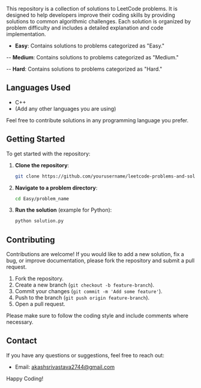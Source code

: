 This repository is a collection of solutions to LeetCode problems. It is designed to help developers improve their coding skills by providing solutions to common algorithmic challenges. Each solution is organized by problem difficulty and includes a detailed explanation and code implementation.

- **Easy**: Contains solutions to problems categorized as "Easy."

-- **Medium**: Contains solutions to problems categorized as "Medium."

-- **Hard**: Contains solutions to problems categorized as "Hard."
## Languages Used

- C++
- (Add any other languages you are using)

Feel free to contribute solutions in any programming language you prefer.

## Getting Started

To get started with the repository:

1. **Clone the repository**: 
    ```bash
    git clone https://github.com/yourusername/leetcode-problems-and-solutions.git
    ```

2. **Navigate to a problem directory**:
    ```bash
    cd Easy/problem_name
    ```

3. **Run the solution** (example for Python):
    ```bash
    python solution.py
    ```

## Contributing

Contributions are welcome! If you would like to add a new solution, fix a bug, or improve documentation, please fork the repository and submit a pull request.

1. Fork the repository.
2. Create a new branch (`git checkout -b feature-branch`).
3. Commit your changes (`git commit -m 'Add some feature'`).
4. Push to the branch (`git push origin feature-branch`).
5. Open a pull request.

Please make sure to follow the coding style and include comments where necessary.

## Contact

If you have any questions or suggestions, feel free to reach out:

- Email: akashsrivastava2744@gmail.com

Happy Coding!
